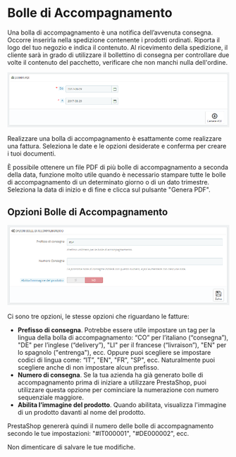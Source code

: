 # Bolle di Accompagnamento

Una bolla di accompagnamento è una notifica dell’avvenuta consegna. Occorre inserirla nella spedizione contenente i prodotti ordinati. Riporta il logo del tuo negozio e indica il contenuto. Al ricevimento della spedizione, il cliente sarà in grado di utilizzare il bollettino di consegna per controllare due volte il contenuto del pacchetto, verificare che non manchi nulla dell'ordine.

![](../../../.gitbook/assets/54266976.png)

Realizzare una bolla di accompagnamento è esattamente come realizzare una fattura. Seleziona le date e le opzioni desiderate e conferma per creare i tuoi documenti.

È possibile ottenere un file PDF di più bolle di accompagnamento a seconda della data, funzione molto utile quando è necessario stampare tutte le bolle di accompagnamento di un determinato giorno o di un dato trimestre. Seleziona la data di inizio e di fine e clicca sul pulsante "Genera PDF".

## Opzioni Bolle di Accompagnamento <a id="BollediAccompagnamento-OpzioniBollediAccompagnamento"></a>

![](../../../.gitbook/assets/54266977.png)

Ci sono tre opzioni, le stesse opzioni che riguardano le fatture: 

* **Prefisso di consegna**. Potrebbe essere utile impostare un tag per la lingua della bolla di accompagnamento: “CO” per l’italiano \(“consegna”\), "DE" per l’inglese \(“delivery”\), "LI" per il francese \(“livraison”\), "EN" per lo spagnolo \("entrenga"\), ecc. Oppure puoi scegliere se impostare codici di lingua come: “IT”, "EN", "FR", "SP", ecc. Naturalmente puoi scegliere anche di non impostare alcun prefisso.
* **Numero di consegna**. Se la tua azienda ha già generato bolle di accompagnamento prima di iniziare a utilizzare PrestaShop, puoi utilizzare questa opzione per cominciare la numerazione con numero sequenziale maggiore.
* **Abilita l’immagine del prodotto**. Quando abilitata, visualizza l'immagine di un prodotto davanti al nome del prodotto.

PrestaShop genererà quindi il numero delle bolle di accompagnamento secondo le tue impostazioni: "\#IT000001", "\#DE000002", ecc.

Non dimenticare di salvare le tue modifiche.


